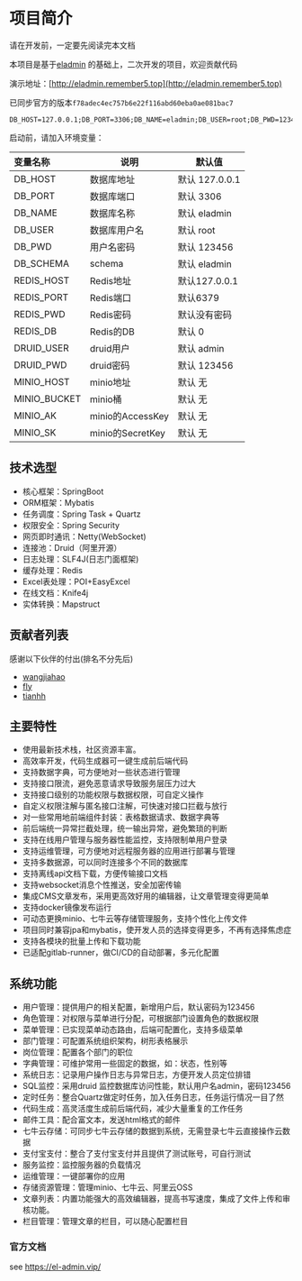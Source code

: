 # 项目简介

请在开发前，一定要先阅读完本文档

本项目是基于[eladmin](https://github.com/elunez/eladmin) 的基础上，二次开发的项目，欢迎贡献代码

演示地址：[http://eladmin.remember5.top](http://eladmin.remember5.top)

已同步官方的版本`f78adec4ec757b6e22f116abd60eba0ae081bac7`

```
DB_HOST=127.0.0.1;DB_PORT=3306;DB_NAME=eladmin;DB_USER=root;DB_PWD=123456,DB_SCHEMA=eladmin_schema;REDIS_HOST=127.0.0.1;REDIS_PORT=6379;REDIS_PWD=;REDIS_DB=0;DRUID_USER=admin;DRUID_PWD=123456;
```

启动前，请加入环境变量：

| 变量名称         | 说明              | 默认值          |
|:-------------|-----------------|--------------|
| DB_HOST      | 数据库地址           | 默认 127.0.0.1 |
| DB_PORT      | 数据库端口           | 默认 3306      |
| DB_NAME      | 数据库名称           | 默认 eladmin   |
| DB_USER      | 数据库用户名          | 默认 root      |
| DB_PWD       | 用户名密码           | 默认 123456    |
| DB_SCHEMA    | schema          | 默认 eladmin   |
| REDIS_HOST   | Redis地址         | 默认127.0.0.1  |
| REDIS_PORT   | Redis端口         | 默认6379       |
| REDIS_PWD    | Redis密码         | 默认没有密码       |
| REDIS_DB     | Redis的DB        | 默认 0         |
| DRUID_USER   | druid用户         | 默认 admin     |
| DRUID_PWD    | druid密码         | 默认 123456    |
| MINIO_HOST   | minio地址         | 默认 无         |
| MINIO_BUCKET | minio桶          | 默认 无         |
| MINIO_AK     | minio的AccessKey | 默认 无         |
| MINIO_SK     | minio的SecretKey | 默认 无         |


## 技术选型
- 核心框架：SpringBoot
- ORM框架：Mybatis
- 任务调度：Spring Task + Quartz
- 权限安全：Spring Security
- 网页即时通讯：Netty(WebSocket)
- 连接池：Druid（阿里开源）
- 日志处理：SLF4J(日志门面框架)
- 缓存处理：Redis
- Excel表处理：POI+EasyExcel
- 在线文档：Knife4j
- 实体转换：Mapstruct 

## 贡献者列表
感谢以下伙伴的付出(排名不分先后)
* [wangjiahao](https://github.com/remember-5)
* [fly](https://github.com/Y914612354)
* [tianhh](https://github.com/tianhhuan)

## 主要特性
- 使用最新技术栈，社区资源丰富。
- 高效率开发，代码生成器可一键生成前后端代码
- 支持数据字典，可方便地对一些状态进行管理
- 支持接口限流，避免恶意请求导致服务层压力过大
- 支持接口级别的功能权限与数据权限，可自定义操作
- 自定义权限注解与匿名接口注解，可快速对接口拦截与放行
- 对一些常用地前端组件封装：表格数据请求、数据字典等
- 前后端统一异常拦截处理，统一输出异常，避免繁琐的判断
- 支持在线用户管理与服务器性能监控，支持限制单用户登录
- 支持运维管理，可方便地对远程服务器的应用进行部署与管理
- 支持多数据源，可以同时连接多个不同的数据库
- 支持离线api文档下载，方便传输接口文档
- 支持websocket消息个性推送，安全加密传输
- 集成CMS文章发布，采用更高效好用的编辑器，让文章管理变得更简单
- 支持docker镜像发布运行
- 可动态更换minio、七牛云等存储管理服务，支持个性化上传文件
- 项目同时兼容jpa和mybatis，使开发人员的选择变得更多，不再有选择焦虑症
- 支持各模块的批量上传和下载功能
- 已适配gitlab-runner，做CI/CD的自动部署，多元化配置

##  系统功能
- 用户管理：提供用户的相关配置，新增用户后，默认密码为123456
- 角色管理：对权限与菜单进行分配，可根据部门设置角色的数据权限
- 菜单管理：已实现菜单动态路由，后端可配置化，支持多级菜单
- 部门管理：可配置系统组织架构，树形表格展示
- 岗位管理：配置各个部门的职位
- 字典管理：可维护常用一些固定的数据，如：状态，性别等
- 系统日志：记录用户操作日志与异常日志，方便开发人员定位排错
- SQL监控：采用druid 监控数据库访问性能，默认用户名admin，密码123456
- 定时任务：整合Quartz做定时任务，加入任务日志，任务运行情况一目了然
- 代码生成：高灵活度生成前后端代码，减少大量重复的工作任务
- 邮件工具：配合富文本，发送html格式的邮件
- 七牛云存储：可同步七牛云存储的数据到系统，无需登录七牛云直接操作云数据
- 支付宝支付：整合了支付宝支付并且提供了测试账号，可自行测试
- 服务监控：监控服务器的负载情况
- 运维管理：一键部署你的应用
- 存储资源管理：管理minio、七牛云、阿里云OSS
- 文章列表：内置功能强大的高效编辑器，提高书写速度，集成了文件上传和审核功能。
- 栏目管理：管理文章的栏目，可以随心配置栏目

### 官方文档
see https://el-admin.vip/
